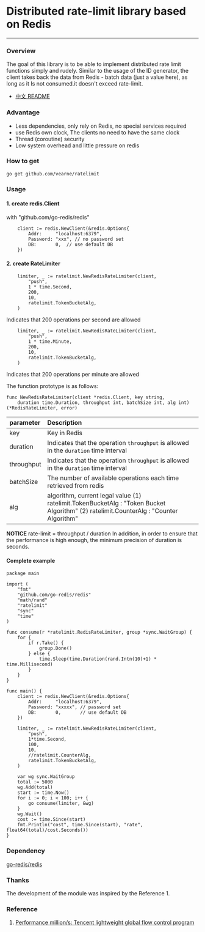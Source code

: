 # Distributed rate-limit library based on Redis

---

### Overview
The goal of this library is to be able to implement distributed rate limit functions simply and rudely. Similar to the usage of the ID generator, the client takes back the data from Redis - batch data (just a value here), as long as it Is not consumed.it doesn't exceed rate-limit.

* [中文 README](https://github.com/vearne/ratelimit/blob/master/README_zh.md)

### Advantage
* Less dependencies, only rely on Redis, no special services required
* use Redis own clock, The clients no need to have the same clock
* Thread (coroutine) security
* Low system overhead and little pressure on redis

### How to get
```
go get github.com/vearne/ratelimit
```
### Usage
#### 1. create redis.Client
with "github.com/go-redis/redis"
```
	client := redis.NewClient(&redis.Options{
		Addr:     "localhost:6379",
		Password: "xxx", // no password set
		DB:       0,  // use default DB
	})
```

#### 2. create RateLimiter
```
	limiter, _ := ratelimit.NewRedisRateLimiter(client,
		"push",
		1 * time.Second,
		200,
		10,
		ratelimit.TokenBucketAlg,
	)
```
Indicates that 200 operations per second are allowed
```
	limiter, _ := ratelimit.NewRedisRateLimiter(client,
		"push",
		1 * time.Minute,
		200,
		10,
		ratelimit.TokenBucketAlg,
	)
```
Indicates that 200 operations per minute are allowed

The function prototype is as follows:
```
func NewRedisRateLimiter(client *redis.Client, key string,
	duration time.Duration, throughput int, batchSize int, alg int) (*RedisRateLimiter, error)
```
|parameter|Description|
|:---|:---|
|key|Key in Redis|
|duration|Indicates that the operation `throughput` is allowed in the `duration` time interval|
|throughput|Indicates that the operation `throughput` is allowed in the `duration` time interval|
|batchSize|The number of available operations each time retrieved from redis|
|alg| algorithm, current legal value   (1) ratelimit.TokenBucketAlg : "Token Bucket Algorithm" (2) ratelimit.CounterAlg : "Counter Algorithm"|

**NOTICE**
rate-limit = throughput / duration
In addition, in order to ensure that the performance is high enough, the minimum precision of duration is seconds.



#### Complete example
```
package main

import (
	"fmt"
	"github.com/go-redis/redis"
	"math/rand"
	"ratelimit"
	"sync"
	"time"
)

func consume(r *ratelimit.RedisRateLimiter, group *sync.WaitGroup) {
	for {
		if r.Take() {
			group.Done()
		} else {
			time.Sleep(time.Duration(rand.Intn(10)+1) * time.Millisecond)
		}
	}
}

func main() {
	client := redis.NewClient(&redis.Options{
		Addr:     "localhost:6379",
		Password: "xxxxx", // password set
		DB:       0,       // use default DB
	})

	limiter, _ := ratelimit.NewRedisRateLimiter(client,
		"push",
		1*time.Second,
		100,
		10,
		//ratelimit.CounterAlg,
		ratelimit.TokenBucketAlg,
	)

	var wg sync.WaitGroup
	total := 5000
	wg.Add(total)
	start := time.Now()
	for i := 0; i < 100; i++ {
		go consume(limiter, &wg)
	}
	wg.Wait()
	cost := time.Since(start)
	fmt.Println("cost", time.Since(start), "rate", float64(total)/cost.Seconds())
}
```
### Dependency
[go-redis/redis](https://github.com/go-redis/redis)

### Thanks
The development of the module was inspired by the Reference 1.



### Reference
1. [Performance million/s: Tencent lightweight global flow control program](http://wetest.qq.com/lab/view/320.html)




